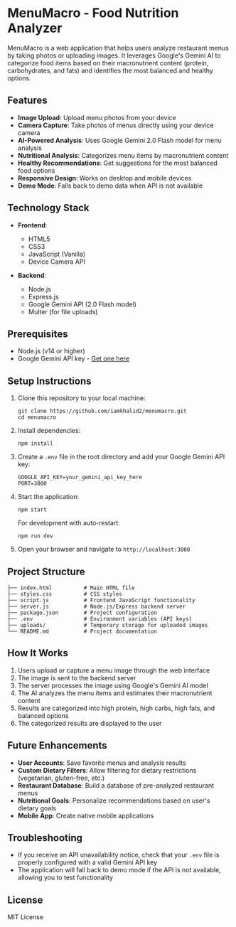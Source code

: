 # MenuMacro - Food Nutrition Analyzer

MenuMacro is a web application that helps users analyze restaurant menus by taking photos or uploading images. It leverages Google's Gemini AI to categorize food items based on their macronutrient content (protein, carbohydrates, and fats) and identifies the most balanced and healthy options.

## Features

- **Image Upload**: Upload menu photos from your device
- **Camera Capture**: Take photos of menus directly using your device camera
- **AI-Powered Analysis**: Uses Google Gemini 2.0 Flash model for menu analysis
- **Nutritional Analysis**: Categorizes menu items by macronutrient content
- **Healthy Recommendations**: Get suggestions for the most balanced food options
- **Responsive Design**: Works on desktop and mobile devices
- **Demo Mode**: Falls back to demo data when API is not available

## Technology Stack

- **Frontend**:
  - HTML5
  - CSS3
  - JavaScript (Vanilla)
  - Device Camera API
  
- **Backend**:
  - Node.js
  - Express.js
  - Google Gemini API (2.0 Flash model)
  - Multer (for file uploads)

## Prerequisites

- Node.js (v14 or higher)
- Google Gemini API key - [Get one here](https://aistudio.google.com/apikey)

## Setup Instructions

1. Clone this repository to your local machine:
   ```
   git clone https://github.com/iamkhalid2/menumacro.git
   cd menumacro
   ```

2. Install dependencies:
   ```
   npm install
   ```

3. Create a `.env` file in the root directory and add your Google Gemini API key:
   ```
   GOOGLE_API_KEY=your_gemini_api_key_here
   PORT=3000
   ```

4. Start the application:
   ```
   npm start
   ```
   For development with auto-restart:
   ```
   npm run dev
   ```

5. Open your browser and navigate to `http://localhost:3000`

## Project Structure

```
├── index.html          # Main HTML file
├── styles.css          # CSS styles
├── script.js           # Frontend JavaScript functionality
├── server.js           # Node.js/Express backend server
├── package.json        # Project configuration
├── .env                # Environment variables (API keys)
├── uploads/            # Temporary storage for uploaded images
└── README.md           # Project documentation
```

## How It Works

1. Users upload or capture a menu image through the web interface
2. The image is sent to the backend server
3. The server processes the image using Google's Gemini AI model
4. The AI analyzes the menu items and estimates their macronutrient content
5. Results are categorized into high protein, high carbs, high fats, and balanced options
6. The categorized results are displayed to the user

## Future Enhancements

- **User Accounts**: Save favorite menus and analysis results
- **Custom Dietary Filters**: Allow filtering for dietary restrictions (vegetarian, gluten-free, etc.)
- **Restaurant Database**: Build a database of pre-analyzed restaurant menus
- **Nutritional Goals**: Personalize recommendations based on user's dietary goals
- **Mobile App**: Create native mobile applications

## Troubleshooting

- If you receive an API unavailability notice, check that your `.env` file is properly configured with a valid Gemini API key
- The application will fall back to demo mode if the API is not available, allowing you to test functionality

## License

MIT License